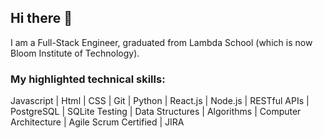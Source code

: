 ## Hi there 👋

I am a Full-Stack Engineer, graduated from Lambda School (which is now Bloom Institute of Technology).

### My highlighted technical skills:

Javascript | Html | CSS | Git | Python | React.js | Node.js | RESTful APIs | PostgreSQL | SQLite Testing | Data Structures | Algorithms | Computer Architecture | Agile Scrum Certified | JIRA

<!--
**fnumilat/fnumilat** is a ✨ _special_ ✨ repository because its `README.md` (this file) appears on your GitHub profile.

Here are some ideas to get you started:

- 🔭 I’m currently working on ...
- 🌱 I’m currently learning ...
- 👯 I’m looking to collaborate on ...
- 🤔 I’m looking for help with ...
- 💬 Ask me about ...
- 📫 How to reach me: ...
- 😄 Pronouns: ...
- ⚡ Fun fact: ...
-->

